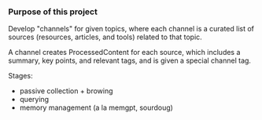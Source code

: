 ### Purpose of this project

Develop "channels" for given topics, where each channel is a curated list of sources (resources, articles, and tools) related to that topic. 

A channel creates ProcessedContent for each source, which includes a summary, key points, and relevant tags, and is given a special channel tag.

Stages:
- passive collection + browing
- querying
- memory management (a la memgpt, sourdoug)
